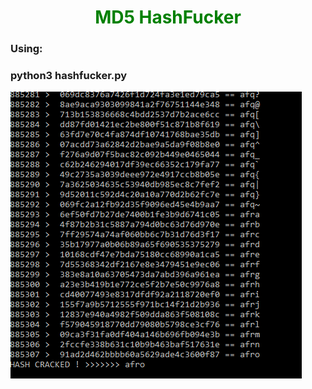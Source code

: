 
<center><h1 style="color:green">MD5 HashFucker</h1></center>

<h3>Using:</h3>

<h3>python3 hashfucker.py</h3>

<img src="hash_fucker.png"/>
